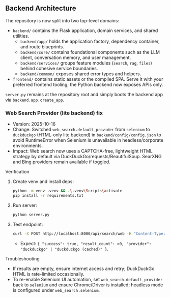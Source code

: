 

## Backend Architecture

The repository is now split into two top-level domains:

- `backend/` contains the Flask application, domain services, and shared utilities.
  - `backend/app/` holds the application factory, dependency container, and route blueprints.
  - `backend/core/` contains foundational components such as the LLM client, conversation memory, and user management.
  - `backend/services/` groups feature modules (`search`, `rag`, `files`) behind cohesive service boundaries.
  - `backend/common/` exposes shared error types and helpers.
- `frontend/` contains static assets or the compiled SPA. Serve it with your preferred frontend tooling; the Python backend now exposes APIs only.

`server.py` remains at the repository root and simply boots the backend app via `backend.app.create_app`.

### Web Search Provider (lite backend) fix

- Version: 2025-10-16
- Change: Switched `web_search.default_provider` from `selenium` to `duckduckgo` (HTML-only lite backend) in `backend/config/config.json` to avoid RuntimeError when Selenium is unavailable in headless/corporate environments.
- Impact: Web search now uses a CAPTCHA-free, lightweight HTML strategy by default via DuckDuckGo/requests/BeautifulSoup. SearXNG and Bing providers remain available if toggled.

Verification

1. Create venv and install deps:
   ```bash
   python -m venv .venv && .\.venv\Scripts\activate
   pip install -r requirements.txt
   ```
2. Run server:
   ```bash
   python server.py
   ```
3. Test endpoint:
   ```bash
   curl -X POST http://localhost:8000/api/search/web -H "Content-Type: application/json" -H "Authorization: Bearer <token>" -d '{"query":"python tutorial","max_results":3}'
   ```
   - Expect: `{ "success": true, "result_count": >0, "provider": "duckduckgo" | "duckduckgo (cached)" }`.

Troubleshooting

- If results are empty, ensure internet access and retry; DuckDuckGo HTML is rate-limited occasionally.
- To re-enable Selenium UI automation, set `web_search.default_provider` back to `selenium` and ensure Chrome/Driver is installed; headless mode is configured under `web_search.selenium`.